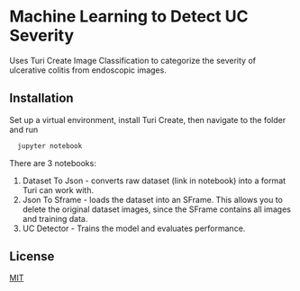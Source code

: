 
# Machine Learning to Detect UC Severity

Uses Turi Create Image Classification to categorize the severity of ulcerative colitis from endoscopic images.



## Installation

Set up a virtual environment, install Turi Create, then navigate to the folder and run

```bash
  jupyter notebook
```

There are 3 notebooks:
1. Dataset To Json - converts raw dataset (link in notebook) into a format Turi can work with.
2. Json To Sframe - loads the dataset into an SFrame. This allows you to delete the original dataset images, since the SFrame contains all images and training data.
3. UC Detector - Trains the model and evaluates performance.
## License

[MIT](https://choosealicense.com/licenses/mit/)

